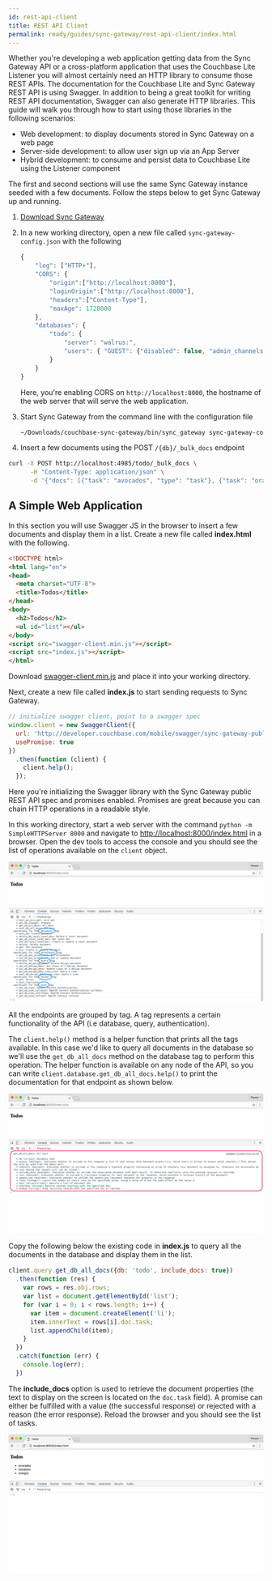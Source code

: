 ```yaml
---
id: rest-api-client
title: REST API Client
permalink: ready/guides/sync-gateway/rest-api-client/index.html
---
```


Whether you're developing a web application getting data from the Sync Gateway API or a cross-platform application that uses the Couchbase Lite Listener you will almost certainly need an HTTP library to consume those REST APIs. The documentation for the Couchbase Lite and Sync Gateway REST API is using Swagger. In addition to being a great toolkit for writing REST API documentation, Swagger can also generate HTTP libraries. This guide will walk you through how to start using those libraries in the following scenarios:

- Web development: to display documents stored in Sync Gateway on a web page
- Server-side development: to allow user sign up via an App Server
- Hybrid development: to consume and persist data to Couchbase Lite using the Listener component

The first and second sections will use the same Sync Gateway instance seeded with a few documents. Follow the steps below to get Sync Gateway up and running.

1. [Download Sync Gateway](http://www.couchbase.com/nosql-databases/downloads#couchbase-mobile)
2. In a new working directory, open a new file called `sync-gateway-config.json` with the following

	```javascript
	{
		"log": ["HTTP+"],
		"CORS": {
			"origin":["http://localhost:8000"],
			"loginOrigin":["http://localhost:8000"],
			"headers":["Content-Type"],
			"maxAge": 1728000
		},
		"databases": {
			"todo": {
				"server": "walrus:",
				"users": { "GUEST": {"disabled": false, "admin_channels": ["*"] } }
			}
		}
	}
	```
  
	Here, you're enabling CORS on `http://localhost:8000`, the hostname of the web server that will serve the web application.
  
3. Start Sync Gateway from the command line with the configuration file

	```bash
	~/Downloads/couchbase-sync-gateway/bin/sync_gateway sync-gateway-config.json
	```

4. Insert a few documents using the POST `/{db}/_bulk_docs` endpoint

  ```bash
  curl -X POST http://localhost:4985/todo/_bulk_docs \
        -H "Content-Type: application/json" \
        -d '{"docs": [{"task": "avocados", "type": "task"}, {"task": "oranges", "type": "task"}, {"task": "tomatoes", "type": "task"}]}'
  ```

## A Simple Web Application

In this section you will use Swagger JS in the browser to insert a few documents and display them in a list. Create a new file called **index.html**  with the following.

```html
<!DOCTYPE html>
<html lang="en">
<head>
  <meta charset="UTF-8">
  <title>Todos</title>
</head>
<body>
  <h2>Todos</h2>
  <ul id="list"></ul>
</body>
<script src="swagger-client.min.js"></script>
<script src="index.js"></script>
</html>
```

Download [swagger-client.min.js](https://raw.githubusercontent.com/swagger-api/swagger-js/master/browser/swagger-client.min.js) and place it into your working directory.

Next, create a new file called **index.js** to start sending requests to Sync Gateway.

```javascript
// initialize swagger client, point to a swagger spec
window.client = new SwaggerClient({
  url: 'http://developer.couchbase.com/mobile/swagger/sync-gateway-public/spec.json',
  usePromise: true
})
  .then(function (client) {
    client.help();
  });
```

Here you're initializing the Swagger library with the Sync Gateway public REST API spec and promises enabled. Promises are great because you can chain HTTP operations in a readable style.

In this working directory, start a web server with the command `python -m SimpleHTTPServer 8000` and navigate to [http://localhost:8000/index.html](http://localhost:8000/index.html) in a browser. Open the dev tools to access the console and you should see the list of operations available on the `client` object.

![](img/swagger-browser.png)

All the endpoints are grouped by tag. A tag represents a certain functionality of the API (i.e database, query, authentication).

The `client.help()` method is a helper function that prints all the tags available. In this case we'd like to query all documents in the database so we'll use the `get_db_all_docs` method on the database tag to perform this operation. The helper function is available on any node of the API, so you can write `client.database.get_db_all_docs.help()` to print the documentation for that endpoint as shown below.

![](img/swagger-all-docs.png)

Copy the following below the existing code in **index.js** to query all the documents in the database and display them
 in the list.

```javascript
client.query.get_db_all_docs({db: 'todo', include_docs: true})
  .then(function (res) {
    var rows = res.obj.rows;
    var list = document.getElementById('list');
    for (var i = 0; i < rows.length; i++) {
      var item = document.createElement('li');
      item.innerText = rows[i].doc.task;
      list.appendChild(item);
    }
  })
  .catch(function (err) {
    console.log(err);
  })
```

The **include_docs** option is used to retrieve the document properties (the text to display on the screen is located on the `doc.task` field). A promise can either be fulfilled with a value (the successful response) or rejected with a reason (the error response). Reload the browser and you should see the list of tasks.

![](img/task-list.png)